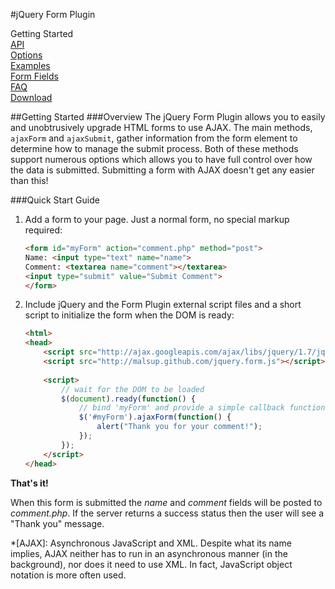 #jQuery Form Plugin

Getting Started  
[API](http://malsup.com/jquery/form/#api)  
[Options](http://malsup.com/jquery/form/#options-object)  
[Examples](http://malsup.com/jquery/form/#ajaxForm)  
[Form Fields](http://malsup.com/jquery/form/#fields)  
[FAQ](http://malsup.com/jquery/form/#faq)  
[Download](https://github.com/jquery-form/form#download)  

##Getting Started
###Overview
The jQuery Form Plugin allows you to easily and unobtrusively upgrade HTML forms to use AJAX. The main methods, `ajaxForm` and `ajaxSubmit`, gather information from the form element to determine how to manage the submit process. Both of these methods support numerous options which allows you to have full control over how the data is submitted. Submitting a form with AJAX doesn't get any easier than this!

###Quick Start Guide
1. Add a form to your page. Just a normal form, no special markup required:
    ```html
    <form id="myForm" action="comment.php" method="post"> 
    Name: <input type="text" name="name"> 
    Comment: <textarea name="comment"></textarea> 
    <input type="submit" value="Submit Comment"> 
    </form>
    ```
2. Include jQuery and the Form Plugin external script files and a short script to initialize the form when the DOM is ready:
    ```html
    <html> 
    <head> 
        <script src="http://ajax.googleapis.com/ajax/libs/jquery/1.7/jquery.js"></script> 
        <script src="http://malsup.github.com/jquery.form.js"></script> 
     
        <script> 
            // wait for the DOM to be loaded 
            $(document).ready(function() { 
                // bind 'myForm' and provide a simple callback function 
                $('#myForm').ajaxForm(function() { 
                    alert("Thank you for your comment!"); 
                }); 
            }); 
        </script> 
    </head>
    ```

**That's it!**

When this form is submitted the _name_ and _comment_ fields will be posted to _comment.php_. If the server returns a success status then the user will see a "Thank you" message.

*[AJAX]: Asynchronous JavaScript and XML. Despite what its name implies, AJAX neither has to run in an asynchronous manner (in the background), nor does it need to use XML. In fact, JavaScript object notation is more often used.
